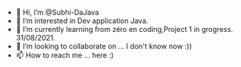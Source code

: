 - 👋 Hi, I’m @Subhi-DaJava
- 👀 I’m interested in Dev application Java.
- 🌱 I’m currently learning from zéro en coding,Project 1 in grogress. 31/08/2021. 
- 💞️ I’m looking to collaborate on ... I don't know  now :))
- 📫 How to reach me ... here :)

<!---
Subhi-DaJava/Subhi-DaJava is a ✨ special ✨ repository because its `README.md` (this file) appears on your GitHub profile.
You can click the Preview link to take a look at your changes.
--->

